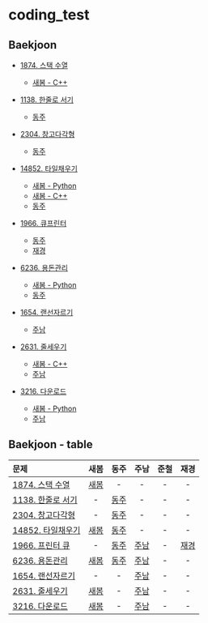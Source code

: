 # coding_test

## Baekjoon
* [1874. 스택 수열](https://www.acmicpc.net/problem/1874)
  * [새봄 - C++](spring/1874.cpp)

* [1138. 한줄로 서기](https://www.acmicpc.net/problem/1138)
  * [동주](Dongju/boj1138.cpp)
  
* [2304. 창고다각형](https://www.acmicpc.net/problem/2304)
  * [동주](Dongju/boj2304_창고다각형.cpp)
  
* [14852. 타일채우기](https://www.acmicpc.net/problem/14852)
  * [새봄 - Python](spring/14852.py)
  * [새봄 - C++](spring/14852.cpp)
  * [동주](Dongju/boj14852_타일채우기3.cpp)

* [1966. 큐프린터](https://www.acmicpc.net/problem/1966)
  * [동주](Dongju/boj1966_큐프린터.cpp)
  * [재경](Jaegyeong/boj1966.py)

* [6236. 용돈관리](https://www.acmicpc.net/problem/6236)
  * [새봄 - Python](spring/6236.py)
  * [동주](Dongju/boj6236_용돈관리.cpp)

* [1654. 랜선자르기](https://www.acmicpc.net/problem/1654)
  * [주남](JooNam/1654_split_cable.py)

* [2631. 줄세우기](https://www.acmicpc.net/problem/2631)
  * [새봄 - C++](spring/2631.cpp)
  * [주남](JooNam/2631_줄세우기.py)

* [3216. 다운로드](https://www.acmicpc.net/problem/3216)
  * [새봄 - Python](spring/3216.py)
  * [주남](JooNam/3216_다운로드.py)



## Baekjoon - table
|문제|새봄|동주|주남|준철|재경|
|:------|:---:|:---:|:---:|:---:|:---:|
|[1874. 스택 수열](https://www.acmicpc.net/problem/1874)   |[새봄](spring/1874.cpp)|-|-|-|-|
|[1138. 한줄로 서기](https://www.acmicpc.net/problem/1138) |-|[동주](Dongju/boj1138.cpp)|-|-|-|
|[2304. 창고다각형](https://www.acmicpc.net/problem/2304)  |-|[동주](Dongju/boj2304_창고다각형.cpp)|-|-|-|
|[14852. 타일채우기](https://www.acmicpc.net/problem/14852)|[새봄](spring/14852.cpp)|[동주](Dongju/boj14852_타일채우기3.cpp)|-|-|-|
|[1966. 프린터 큐](https://www.acmicpc.net/problem/1966)   |-|[동주](Dongju/boj1966_큐프린터.cpp)|[주남](JooNam/1966_Queue.py)|-|[재경](Jaegyeong/boj1966.py)|
|[6236. 용돈관리](https://www.acmicpc.net/problem/6236) |[새봄](spring/6236.py)|[동주](Dongju/boj6236_용돈관리.cpp)|[주남](JooNam/6236_withdraw.py)|-|-|
|[1654. 랜선자르기](https://www.acmicpc.net/problem/1654) |-|-|[주남](JooNam/1654_split_cable.py)|-|-|
|[2631. 줄세우기](https://www.acmicpc.net/problem/2631) |[새봄](spring/2631.cpp)|-|[주남](JooNam/2631_줄세우기.py)|-|-|[동주](Dongju/boj2631_줄세우기.cpp)
|[3216. 다운로드](https://www.acmicpc.net/problem/3216) |[새봄](spring/3216.py)|-|[주남](JooNam/3216_다운로드.py)|-|-|
